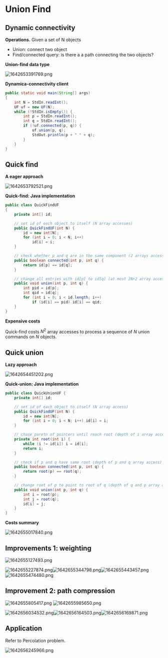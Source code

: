 # Union Find

## Dynamic connectivity

**Operations.** Given a set of N objects

- Union: connect two object
- Find/connected query: is there a a path connecting the two objects?

**Union-find data type**

![1642653391769.png](image/UnionFind/1642653391769.png)

**Dynamica-connectivity client**

```java
public static void main(String[] args)
{
	int N = StdIn.readInt();
	UF uf = new UF(N);
	while (!StdIn.isEmpty()) {
		int p = StdIn.readInt();
		int q = StdIn.readInt();
		if (!uf.connected(p, q)) {
			uf.union(p, q);
			StdOut.println(p + " " + q);
		}
	}
} 
```

## Quick find

**A eager approach**

![1642653792521.png](image/UnionFind/1642653792521.png)

**Quick-find: Java implementation**

```java
public class QuickFindUF
{
	private int[] id;

	// set id of each object to itself (N array accesses)
	public QuickFindUF(int N) {
		id = new int[N];
		for (int i = 0; i < N; i++)
			id[i] = i;
	}

	// check whether p and q are in the same component (2 arrays accesses)
	public boolean connected(int p, int q) {
		return id[p] == id[q];
	}

	// change all entries with id[p] to id[q] (at most 2N+2 array accesses)
	public void union(int p, int q) {
		int pid = id[p];
		int qid = id[q];
		for (int i = 0; i < id.length; i++)
			if (id[i] == pid) id[i] == qid;
	}
}
```

**Expensive costs**

Quick-find costs $N^2$ array accesses to process a sequence of $N$ union commands on $N$ objects.

## Quick union

**Lazy approach**

![1642654451202.png](image/UnionFind/1642654451202.png)

**Quick-union: Java implementation**

```java
public class QuickUnionUF {
	private int[] id;

	// set id of each object to itself (N array access)
	public QuickFindUF(int N) {
		id = new int[N];
		for (int i = 0; i < N; i++) id[i] = i;
	}

	// chase paretn of pointers until reach root (depth of i array access)
	private int root(int i) {
		while (i != id[i]) i = id[i];
		return i;
	}

	// check if p and q have same root (depth of p and q array access)
	public boolean connected(int p, int q) {
		return root(p) == root(q);
	}

	// change root of p to point to root of q (depth of q and p array access)
	public void union(int p, int q) {
		int i = root(p);
		int j = root(q);
		id[i] = j;
	}
}
```

**Costs summary**

![1642655017840.png](image/UnionFind/1642655017840.png)

## Improvements 1: weighting

![1642655127493.png](image/UnionFind/1642655127493.png)

![1642655227874.png](image/UnionFind/1642655227874.png)![1642655344798.png](image/UnionFind/1642655344798.png)![1642655443457.png](image/UnionFind/1642655443457.png)![1642655474480.png](image/UnionFind/1642655474480.png)

## Improvement 2: path compression

![1642655805417.png](image/UnionFind/1642655805417.png=50x50) ![1642655985650.png](image/UnionFind/1642655985650.png=50x50)

![1642656034532.png](image/UnionFind/1642656034532.png)![1642656164503.png](image/UnionFind/1642656164503.png)![1642656169871.png](image/UnionFind/1642656169871.png)

## Application

Refer to Percolation problem.

![1642656245966.png](image/UnionFind/1642656245966.png)

